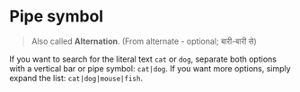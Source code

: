 # Pipe symbol

> Also called **Alternation**. (From alternate - optional; बारी-बारी से)

If you want to search for the literal text `cat` or `dog`, separate both options with a vertical bar or pipe symbol: `cat|dog`. If you want more options, simply expand the list: `cat|dog|mouse|fish`.
